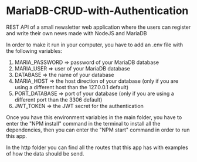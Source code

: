 # MariaDB-CRUD-with-Authentication
REST API of a small newsletter web application where the users can register and write their own news made with NodeJS and MariaDB

In order to make it run in your computer, you have to add an .env file with the following variables: 

1) MARIA_PASSWORD => password of your MariaDB database
2) MARIA_USER => user of your MariaDB database
3) DATABASE => the name of your database
4) MARIA_HOST => the host direction of your database (only if you are using a different host than the 127.0.0.1 default)
5) PORT_DATABASE => port of your database (only if you are using a different port than the 3306 default)
6) JWT_TOKEN => the JWT secret for the authentication

Once you have this environment variables in the main folder, you have to enter the "NPM install" command in the terminal to install all the dependencies, then you can enter the "NPM start" command in order to run this app. 

In the http folder you can find all the routes that this app has with examples of how the data should be send. 
